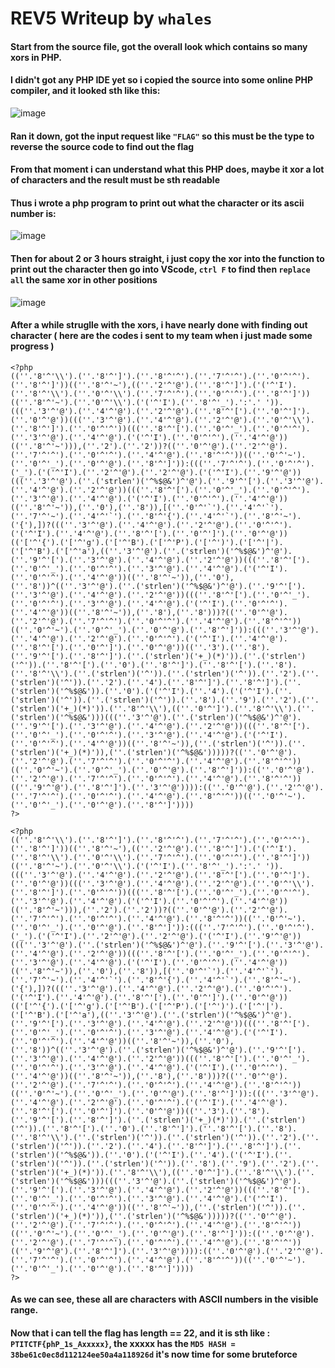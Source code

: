 # REV5 Writeup by `whales`

#### Start from the source file, got the overall look which contains so many xors in PHP.
#### I didn't got any PHP IDE yet so i copied the source into some online PHP compiler, and it looked sth like this: 
![image](https://github.com/user-attachments/assets/310f9222-512e-4497-9ab9-f68b8f9d3b24)
#### Ran it down, got the input request like `"FLAG"` so this must be the type to reverse the source code to find out the flag
#### From that moment i can understand what this PHP does, maybe it xor a lot of characters and the result must be sth readable
#### Thus i wrote a php program to print out what the character or its ascii number is: 
![image](https://github.com/user-attachments/assets/d8630d6a-a0b0-4ae0-aab0-6dcf5be78980)
#### Then for about 2 or 3 hours straight, i just copy the xor into the function to print out the character then go into VScode, `ctrl F` to find then `replace all` the same xor in other positions
![image](https://github.com/user-attachments/assets/2e56a4bc-2b74-41ea-9da2-9d46ce4a5600)
#### After a while struglle with the xors, i have nearly done with finding out character ( here are the codes i sent to my team when i just made some progress )
```
<?php
((''.'8'^'\\').(''.'8'^']').(''.'8'^'^').(''.'7'^'^').(''.'0'^'^').(''.'8'^']'))((''.'8'^'~'),((''.'2'^'@').(''.'8'^']').('('^'I').(''.'8'^'\\').(''.'0'^'\\').(''.'7'^'^').(''.'0'^'^').(''.'8'^']'))((''.'8'^'~').(''.'0'^'\\').('('^'I').(''.'8'^'_').':'.' ')).(((''.'3'^'@').(''.'4'^'@').(''.'2'^'@').(''.'8'^'[').(''.'0'^']').(''.'0'^'@'))(((''.'3'^'@').(''.'4'^'@').(''.'2'^'@').(''.'0'^'\\').(''.'8'^']').(''.'0'^'^'))(((''.'8'^'[').(''.'0'^'_').(''.'0'^'^').(''.'3'^'@').(''.'4'^'@').('('^'I').(''.'0'^'^').(''.'4'^'@'))((''.'8'^'~'))),(''.'2').(''.'2'))?((''.'0'^'@').(''.'2'^'@').(''.'7'^'^').(''.'0'^'^').(''.'4'^'@').(''.'8'^'^'))((''.'0'^'~').(''.'0'^'_').(''.'0'^'@').(''.'8'^']')):(((''.'7'^'^').(''.'0'^'^').('_').('('^'I').(''.'2'^'@').(''.'2'^'@').('('^'I').(''.'9'^'@'))(((''.'3'^'@').(''.('strlen')('^%$@&')^'@').(''.'9'^'[').(''.'3'^'@').(''.'4'^'@').(''.'2'^'@'))(((''.'8'^'[').(''.'0'^'_').(''.'0'^'^').(''.'3'^'@').(''.'4'^'@').('('^'I').(''.'0'^'^').(''.'4'^'@'))((''.'8'^'~')),(''.'0'),(''.'8')),[(''.'0'^'`').(''.'4'^'`').(''.'7'^'~').(''.'4'^'`').(''.'8'^'{').(''.'4'^'`').(''.'8'^'~').('{'),])?(((''.'3'^'@').(''.'4'^'@').(''.'2'^'@').(''.'0'^'^').('('^'I').(''.'4'^'@').(''.'8'^'[').(''.'0'^']').(''.'0'^'@'))(('['^'{').('['^'g').('['^'B').('['^'P').('['^')').('['^'|').('['^'B').('['^'a'),((''.'3'^'@').(''.('strlen')('^%$@&')^'@').(''.'9'^'[').(''.'3'^'@').(''.'4'^'@').(''.'2'^'@'))(((''.'8'^'[').(''.'0'^'_').(''.'0'^'^').(''.'3'^'@').(''.'4'^'@').('('^'I').(''.'0'^'^').(''.'4'^'@'))((''.'8'^'~')),(''.'0'),(''.'8'))^((''.'3'^'@').(''.('strlen')('^%$@&')^'@').(''.'9'^'[').(''.'3'^'@').(''.'4'^'@').(''.'2'^'@'))(((''.'8'^'[').(''.'0'^'_').(''.'0'^'^').(''.'3'^'@').(''.'4'^'@').('('^'I').(''.'0'^'^').(''.'4'^'@'))((''.'8'^'~')),(''.'8'),(''.'8')))?((''.'0'^'@').(''.'2'^'@').(''.'7'^'^').(''.'0'^'^').(''.'4'^'@').(''.'8'^'^'))((''.'0'^'~').(''.'0'^'_').(''.'0'^'@').(''.'8'^']')):(((''.'3'^'@').(''.'4'^'@').(''.'2'^'@').(''.'0'^'^').('('^'I').(''.'4'^'@').(''.'8'^'[').(''.'0'^']').(''.'0'^'@'))((''.'3').(''.'8').(''.'9'^'[').(''.'8'^']').(''.('strlen')('+_)(*)')).(''.('strlen')('^')).(''.'8'^'[').(''.'0').(''.'8'^']').(''.'8'^'[').(''.'8').(''.'8'^'\\').(''.('strlen')('^')).(''.('strlen')('^')).(''.'2').(''.('strlen')('^')).(''.'2').(''.'4').(''.'8'^']').(''.'8'^']').(''.('strlen')('^%$@&')).(''.'0').('('^'I').(''.'4').('('^'I').(''.('strlen')('^')).(''.('strlen')('^')).(''.'8').(''.'9').(''.'2').(''.('strlen')('+_)(*)')).(''.'8'^'\\'),((''.'0'^']').(''.'8'^'\\').(''.('strlen')('^%$@&')))(((''.'3'^'@').(''.('strlen')('^%$@&')^'@').(''.'9'^'[').(''.'3'^'@').(''.'4'^'@').(''.'2'^'@'))(((''.'8'^'[').(''.'0'^'_').(''.'0'^'^').(''.'3'^'@').(''.'4'^'@').('('^'I').(''.'0'^'^').(''.'4'^'@'))((''.'8'^'~')),(''.('strlen')('^')).(''.('strlen')('+_)(*)')),(''.('strlen')('^%$@&')))))?((''.'0'^'@').(''.'2'^'@').(''.'7'^'^').(''.'0'^'^').(''.'4'^'@').(''.'8'^'^'))((''.'0'^'~').(''.'0'^'_').(''.'0'^'@').(''.'8'^']')):((''.'0'^'@').(''.'2'^'@').(''.'7'^'^').(''.'0'^'^').(''.'4'^'@').(''.'8'^'^'))((''.'9'^'@').(''.'8'^']').(''.'3'^'@')))):((''.'0'^'@').(''.'2'^'@').(''.'7'^'^').(''.'0'^'^').(''.'4'^'@').(''.'8'^'^'))((''.'0'^'~').(''.'0'^'_').(''.'0'^'@').(''.'8'^']'))))
?>
```

```
<?php
((''.'8'^'\\').(''.'8'^']').(''.'8'^'^').(''.'7'^'^').(''.'0'^'^').(''.'8'^']'))((''.'8'^'~'),((''.'2'^'@').(''.'8'^']').('('^'I').(''.'8'^'\\').(''.'0'^'\\').(''.'7'^'^').(''.'0'^'^').(''.'8'^']'))((''.'8'^'~').(''.'0'^'\\').('('^'I').(''.'8'^'_').':'.' ')).(((''.'3'^'@').(''.'4'^'@').(''.'2'^'@').(''.'8'^'[').(''.'0'^']').(''.'0'^'@'))(((''.'3'^'@').(''.'4'^'@').(''.'2'^'@').(''.'0'^'\\').(''.'8'^']').(''.'0'^'^'))(((''.'8'^'[').(''.'0'^'_').(''.'0'^'^').(''.'3'^'@').(''.'4'^'@').('('^'I').(''.'0'^'^').(''.'4'^'@'))((''.'8'^'~'))),(''.'2').(''.'2'))?((''.'0'^'@').(''.'2'^'@').(''.'7'^'^').(''.'0'^'^').(''.'4'^'@').(''.'8'^'^'))((''.'0'^'~').(''.'0'^'_').(''.'0'^'@').(''.'8'^']')):(((''.'7'^'^').(''.'0'^'^').('_').('('^'I').(''.'2'^'@').(''.'2'^'@').('('^'I').(''.'9'^'@'))(((''.'3'^'@').(''.('strlen')('^%$@&')^'@').(''.'9'^'[').(''.'3'^'@').(''.'4'^'@').(''.'2'^'@'))(((''.'8'^'[').(''.'0'^'_').(''.'0'^'^').(''.'3'^'@').(''.'4'^'@').('('^'I').(''.'0'^'^').(''.'4'^'@'))((''.'8'^'~')),(''.'0'),(''.'8')),[(''.'0'^'`').(''.'4'^'`').(''.'7'^'~').(''.'4'^'`').(''.'8'^'{').(''.'4'^'`').(''.'8'^'~').('{'),])?(((''.'3'^'@').(''.'4'^'@').(''.'2'^'@').(''.'0'^'^').('('^'I').(''.'4'^'@').(''.'8'^'[').(''.'0'^']').(''.'0'^'@'))(('['^'{').('['^'g').('['^'B').('['^'P').('['^')').('['^'|').('['^'B').('['^'a'),((''.'3'^'@').(''.('strlen')('^%$@&')^'@').(''.'9'^'[').(''.'3'^'@').(''.'4'^'@').(''.'2'^'@'))(((''.'8'^'[').(''.'0'^'_').(''.'0'^'^').(''.'3'^'@').(''.'4'^'@').('('^'I').(''.'0'^'^').(''.'4'^'@'))((''.'8'^'~')),(''.'0'),(''.'8'))^((''.'3'^'@').(''.('strlen')('^%$@&')^'@').(''.'9'^'[').(''.'3'^'@').(''.'4'^'@').(''.'2'^'@'))(((''.'8'^'[').(''.'0'^'_').(''.'0'^'^').(''.'3'^'@').(''.'4'^'@').('('^'I').(''.'0'^'^').(''.'4'^'@'))((''.'8'^'~')),(''.'8'),(''.'8')))?((''.'0'^'@').(''.'2'^'@').(''.'7'^'^').(''.'0'^'^').(''.'4'^'@').(''.'8'^'^'))((''.'0'^'~').(''.'0'^'_').(''.'0'^'@').(''.'8'^']')):(((''.'3'^'@').(''.'4'^'@').(''.'2'^'@').(''.'0'^'^').('('^'I').(''.'4'^'@').(''.'8'^'[').(''.'0'^']').(''.'0'^'@'))((''.'3').(''.'8').(''.'9'^'[').(''.'8'^']').(''.('strlen')('+_)(*)')).(''.('strlen')('^')).(''.'8'^'[').(''.'0').(''.'8'^']').(''.'8'^'[').(''.'8').(''.'8'^'\\').(''.('strlen')('^')).(''.('strlen')('^')).(''.'2').(''.('strlen')('^')).(''.'2').(''.'4').(''.'8'^']').(''.'8'^']').(''.('strlen')('^%$@&')).(''.'0').('('^'I').(''.'4').('('^'I').(''.('strlen')('^')).(''.('strlen')('^')).(''.'8').(''.'9').(''.'2').(''.('strlen')('+_)(*)')).(''.'8'^'\\'),((''.'0'^']').(''.'8'^'\\').(''.('strlen')('^%$@&')))(((''.'3'^'@').(''.('strlen')('^%$@&')^'@').(''.'9'^'[').(''.'3'^'@').(''.'4'^'@').(''.'2'^'@'))(((''.'8'^'[').(''.'0'^'_').(''.'0'^'^').(''.'3'^'@').(''.'4'^'@').('('^'I').(''.'0'^'^').(''.'4'^'@'))((''.'8'^'~')),(''.('strlen')('^')).(''.('strlen')('+_)(*)')),(''.('strlen')('^%$@&')))))?((''.'0'^'@').(''.'2'^'@').(''.'7'^'^').(''.'0'^'^').(''.'4'^'@').(''.'8'^'^'))((''.'0'^'~').(''.'0'^'_').(''.'0'^'@').(''.'8'^']')):((''.'0'^'@').(''.'2'^'@').(''.'7'^'^').(''.'0'^'^').(''.'4'^'@').(''.'8'^'^'))((''.'9'^'@').(''.'8'^']').(''.'3'^'@')))):((''.'0'^'@').(''.'2'^'@').(''.'7'^'^').(''.'0'^'^').(''.'4'^'@').(''.'8'^'^'))((''.'0'^'~').(''.'0'^'_').(''.'0'^'@').(''.'8'^']'))))
?>

```

#### As we can see, these all are characters with ASCII numbers in the visible range.
#### Now that i can tell the flag has length == 22, and it is sth like : `PTITCTF{phP_1s_Axxxxx}`, the xxxxx has the `MD5 HASH = 38be61c0ec8d112124ee50a4a118926d` it's now time for some bruteforce
